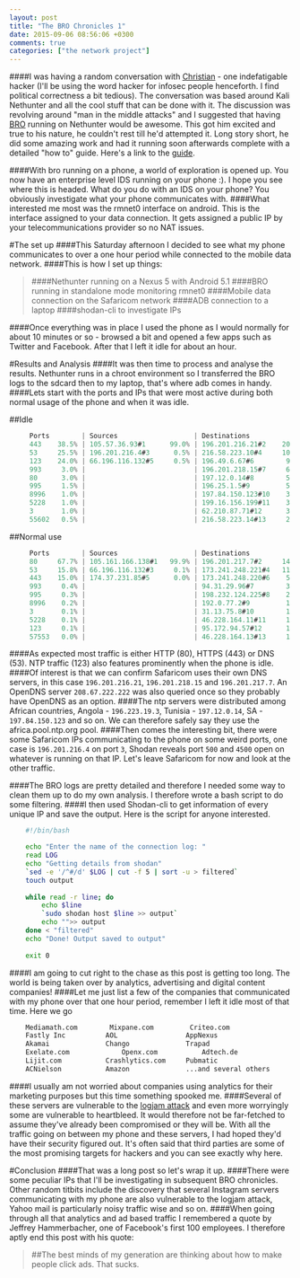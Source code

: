 ```yaml
---
layout: post
title: "The BRO Chronicles 1"
date: 2015-09-06 08:56:06 +0300
comments: true
categories: ["the network project"]
---
```

####I was having a random conversation with <a href="https://twitter.com/xtian_kisutsa" target="_blank">Christian</a> - one indefatigable hacker (I'll be using the word hacker for infosec people henceforth. I find political correctness a bit tedious). The conversation was based around Kali Nethunter and all the cool stuff that can be done with it. The discussion was revolving around "man in the middle attacks" and I suggested that having <a href="https://www.bro.org/" target="_blank">BRO</a> running on Nethunter would be awesome. This got him excited and true to his nature, he couldn't rest till he'd attempted it. Long story short, he did some amazing work and had it running soon afterwards complete with a detailed "how to" guide. Here's a link to the <a href="http://t.co/Iz992aMCL5" target="_blank">guide</a>.

<!--more-->

####With bro running on a phone, a world of exploration is opened up. You now have an enterprise level IDS running on your phone :). I hope you see where this is headed. What do you do with an IDS on your phone? You obviously investigate what your phone communicates with. 
####What interested me most was the rmnet0 interface on android. This is the interface assigned to your data connection. It gets assigned a public IP by your telecommunications provider so no NAT issues.

#The set up
####This Saturday afternoon I decided to see what my phone communicates to over a one hour period while connected to the mobile data network.
####This is how I set up things:
>####Nethunter running on a Nexus 5 with Android 5.1
>####BRO running in standalone mode monitoring rmnet0
>####Mobile data connection on the Safaricom network
>####ADB connection to a laptop
>####shodan-cli to investigate IPs

####Once everything was in place I used the phone as I would normally for about 10 minutes or so - browsed a bit and opened a few apps such as Twitter and Facebook. After that I left it idle for about an hour.

#Results and Analysis
####It was then time to process and analyse the results. Nethunter runs in a chroot environment so I transferred the BRO logs to the sdcard then to my laptop, that's where adb comes in handy.
####Lets start with the ports and IPs that were most active during both normal usage of the phone and when it was idle.

##Idle
```javascript
	 Ports        | Sources                   | Destinations              |
     443    38.5% | 105.57.36.93#1      99.0% | 196.201.216.21#2    20.0% | 
     53     25.5% | 196.201.216.4#3      0.5% | 216.58.223.10#4     10.0% | 
     123    24.0% | 66.196.116.132#5     0.5% | 196.49.6.67#6        9.0% | 
     993     3.0% |                           | 196.201.218.15#7     6.5% | 
     80      3.0% |                           | 197.12.0.14#8        5.0% | 
     995     1.5% |                           | 196.25.1.5#9         5.0% | 
     8996    1.0% |                           | 197.84.150.123#10    3.5% | 
     5228    1.0% |                           | 199.16.156.199#11    3.0% | 
     3       1.0% |                           | 62.210.87.71#12      3.0% | 
     55602   0.5% |                           | 216.58.223.14#13     2.0% | 
```
##Normal use
```javascript
	 Ports        | Sources                   | Destinations              |
     80     67.7% | 105.161.166.138#1   99.9% | 196.201.217.7#2     14.6% |
     53     15.8% | 66.196.116.132#3     0.1% | 173.241.248.221#4   11.4% |
     443    15.0% | 174.37.231.85#5      0.0% | 173.241.248.220#6    5.2% |
     993     0.4% |                           | 94.31.29.96#7        3.2% |
     995     0.3% |                           | 198.232.124.225#8    2.5% |
     8996    0.2% |                           | 192.0.77.2#9         1.7% |
     3       0.1% |                           | 31.13.75.8#10        1.7% |
     5228    0.1% |                           | 46.228.164.11#11     1.6% |
     123     0.1% |                           | 95.172.94.57#12      1.5% |
     57553   0.0% |                           | 46.228.164.13#13     1.4% |
```
####As expected most traffic is either HTTP (80), HTTPS (443) or DNS (53). NTP traffic (123) also features prominently when the phone is idle.
####Of interest is that we can confirm Safaricom uses their own DNS servers, in this case `196.201.216.21`, `196.201.218.15` and `196.201.217.7`. An OpenDNS server `208.67.222.222` was also queried once so they probably have OpenDNS as an option.
####The ntp servers were distributed among African countries, Angola - `196.223.19.3`, Tunisia - `197.12.0.14`, SA - `197.84.150.123` and so on. We can therefore safely say they use the africa.pool.ntp.org pool.
####Then comes the interesting bit, there were some Safaricom IPs communicating to the phone on some weird ports, one case is `196.201.216.4` on port `3`, Shodan reveals port `500` and `4500` open on whatever is running on that IP. Let's leave Safaricom for now and look at the other traffic.

####The BRO logs are pretty detailed and therefore I needed some way to clean them up to do my own analysis. I therefore wrote a bash script to do some filtering.
####I then used Shodan-cli to get information of every unique IP and save the output. Here is the script for anyone interested.
```bash
	#!/bin/bash

	echo "Enter the name of the connection log: "
	read LOG
	echo "Getting details from shodan"
	`sed -e '/^#/d' $LOG | cut -f 5 | sort -u > filtered`
	touch output
	
	while read -r line; do
		echo $line
		`sudo shodan host $line >> output`
		echo "">> output
	done < "filtered"
	echo "Done! Output saved to output"
	
	exit 0 	
```
####I am going to cut right to the chase as this post is getting too long. The world is being taken over by analytics, advertising and digital content companies!
####Let me just list a few of the companies that communicated with my phone over that one hour period, remember I left it idle most of that time. Here we go
```bash
	Mediamath.com 		 Mixpane.com 		 Criteo.com
	Fastly Inc 			AOL			   		AppNexus
	Akamai 				Chango   			Trapad
	Exelate.com 		 	Openx.com    		Adtech.de
	Lijit.com 			Crashlytics.com   	Pubmatic
	ACNielson 			Amazon  			...and several others
```
####I usually am not worried about companies using analytics for their marketing purposes but this time something spooked me.
####Several of these servers are vulnerable to the <a href="https://weakdh.org/" target="_blank">logjam attack</a> and even more worryingly some are vulnerable to heartbleed. It would therefore not be far-fetched to assume they've already been compromised or they will be. With all the traffic going on between my phone and these servers, I had hoped they'd have their security figured out. It's often said that third parties are some of the most promising targets for hackers and you can see exactly why here.

#Conclusion
####That was a long post so let's wrap it up.
####There were some peculiar IPs that I'll be investigating in subsequent BRO chronicles. Other random titbits include the discovery that several Instagram servers communicating with my phone are also vulnerable to the logjam attack, Yahoo mail is particularly noisy traffic wise and so on.
####When going through all that analytics and ad based traffic I remembered a quote by Jeffrey Hammerbacher, one of Facebook's first 100 employees. I therefore aptly end this post with his quote:

>##The best minds of my generation are thinking about how to make people click ads. That sucks.